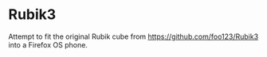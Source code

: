 Rubik3
======

Attempt to fit the original Rubik cube from https://github.com/foo123/Rubik3 into
a Firefox OS phone.

